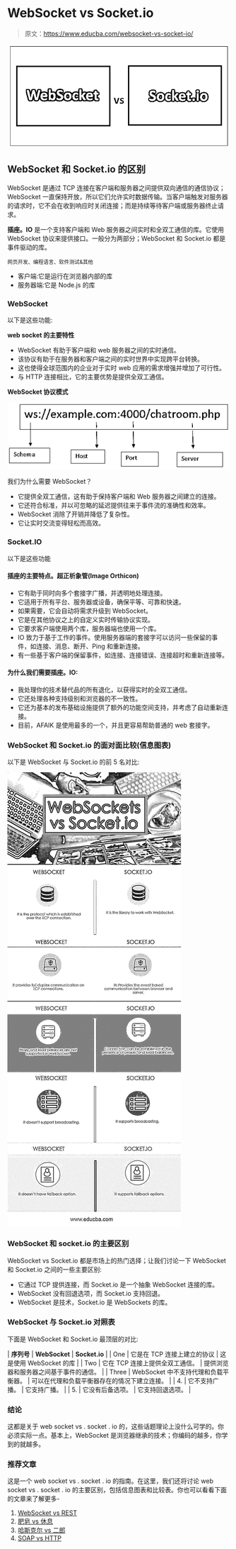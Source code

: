 # WebSocket vs Socket.io

> 原文：<https://www.educba.com/websocket-vs-socket-io/>

![WebSocket vs Socket.io](img/ffb50c5e69851a5b63f7f131cc9f0036.png)



## WebSocket 和 Socket.io 的区别

WebSocket 是通过 TCP 连接在客户端和服务器之间提供双向通信的通信协议；WebSocket 一直保持开放，所以它们允许实时数据传输。当客户端触发对服务器的请求时，它不会在收到响应时关闭连接；而是持续等待客户端或服务器终止请求。

**插座。IO** 是一个支持客户端和 Web 服务器之间实时和全双工通信的库。它使用 WebSocket 协议来提供接口。一般分为两部分；WebSocket 和 Socket.io 都是事件驱动的库。

<small>网页开发、编程语言、软件测试&其他</small>

*   客户端:它是运行在浏览器内部的库
*   服务器端:它是 Node.js 的库

### WebSocket

以下是这些功能:

**web socket 的主要特性**

*   WebSocket 有助于客户端和 web 服务器之间的实时通信。
*   该协议有助于在服务器和客户端之间的实时世界中实现跨平台转换。
*   这也使得全球范围内的企业对于实时 web 应用的需求增强并增加了可行性。
*   与 HTTP 连接相比，它的主要优势是提供全双工通信。

**WebSocket 协议模式**

![WebSocket protocol schema](img/72c1bc4f3c60e6361800df2fa81b290e.png)



我们为什么需要 WebSocket？

*   它提供全双工通信，这有助于保持客户端和 Web 服务器之间建立的连接。
*   它还符合标准，并以可忽略的延迟提供往来于事件流的准确性和效率。
*   WebSocket 消除了开销并降低了复杂性。
*   它让实时交流变得轻松而高效。

### Socket.IO

以下是这些功能

#### 插座的主要特点。超正析象管(Image Orthicon)

*   它有助于同时向多个套接字广播，并透明地处理连接。
*   它适用于所有平台、服务器或设备，确保平等、可靠和快速。
*   如果需要，它会自动将需求升级到 WebSocket。
*   它是在其他协议之上的自定义实时传输协议实现。
*   它要求客户端使用两个库，服务器端也使用一个库。
*   IO 致力于基于工作的事件。使用服务器端的套接字可以访问一些保留的事件，如连接、消息、断开、Ping 和重新连接。
*   有一些基于客户端的保留事件，如连接、连接错误、连接超时和重新连接等。

#### 为什么我们需要插座。IO:

*   我处理你的技术替代品的所有退化，以获得实时的全双工通信。
*   它还处理各种支持级别和浏览器的不一致性。
*   它还为基本的发布基础设施提供了额外的功能空间支持，并考虑了自动重新连接。
*   目前，AFAIK 是使用最多的一个，并且更容易帮助普通的 web 套接字。

### WebSocket 和 Socket.io 的面对面比较(信息图表)

以下是 WebSocket 与 Socket.io 的前 5 名对比:

![WebSockets vs Socket.io Infographics](img/fee3c02bdc1a4ca0173ba7af2850068e.png)



### WebSocket 和 socket.io 的主要区别

WebSocket vs Socket.io 都是市场上的热门选择；让我们讨论一下 WebSocket 和 Socket.io 之间的一些主要区别:

*   它通过 TCP 提供连接，而 Socket.io 是一个抽象 WebSocket 连接的库。
*   WebSocket 没有回退选项，而 Socket.io 支持回退。
*   WebSocket 是技术，Socket.io 是 WebSockets 的库。

### WebSocket 与 Socket.io 对照表

下面是 WebSocket 和 Socket.io 最顶层的对比:

| **序列号** | **WebSocket** | **Socket.io** |
| One | 它是在 TCP 连接上建立的协议 | 这是使用 WebSocket 的库 |
| Two | 它在 TCP 连接上提供全双工通信。 | 提供浏览器和服务器之间基于事件的通信。 |
| Three | WebSocket 中不支持代理和负载平衡器。 | 可以在代理和负载平衡器存在的情况下建立连接。 |
| 4. | 它不支持广播。 | 它支持广播。 |
| 5. | 它没有后备选项。 | 它支持回退选项。 |

### 结论

这都是关于 web socket vs . socket . io 的，这些话题理论上没什么可学的。你必须实际一点。基本上，WebSocket 是浏览器继承的技术；你编码的越多，你学到的就越多。

### 推荐文章

这是一个 web socket vs . socket . io 的指南。在这里，我们还将讨论 web socket vs . socket . io 的主要区别，包括信息图表和比较表。你也可以看看下面的文章来了解更多-

1.  [WebSocket vs REST](https://www.educba.com/websocket-vs-rest/)
2.  [肥皂 vs 休息](https://www.educba.com/soap-vs-rest/)
3.  [哈斯克尔 vs 二郎](https://www.educba.com/haskell-vs-erlang/)
4.  [SOAP vs HTTP](https://www.educba.com/soap-vs-http/)





